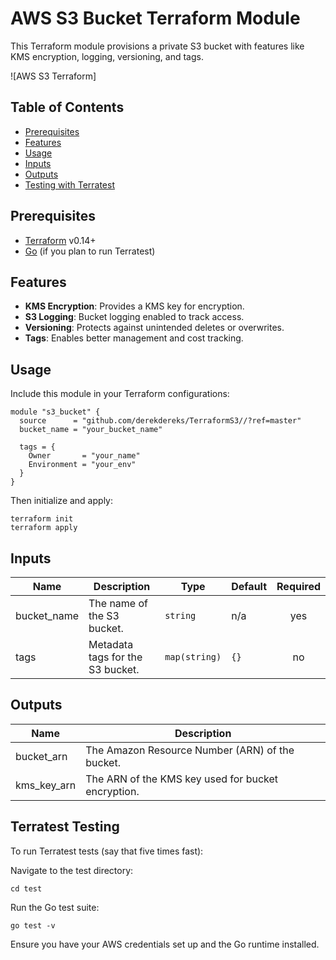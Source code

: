 # AWS S3 Bucket Terraform Module

This Terraform module provisions a private S3 bucket with features like KMS encryption, logging, versioning, and tags.

![AWS S3 Terraform]

## Table of Contents
- [Prerequisites](#prerequisites)
- [Features](#features)
- [Usage](#usage)
- [Inputs](#inputs)
- [Outputs](#outputs)
- [Testing with Terratest](#testing-with-terratest)


## Prerequisites
- [Terraform](https://learn.hashicorp.com/tutorials/terraform/install-cli) v0.14+
- [Go](https://golang.org/doc/install) (if you plan to run Terratest)

## Features
- **KMS Encryption**: Provides a KMS key for encryption.
- **S3 Logging**: Bucket logging enabled to track access.
- **Versioning**: Protects against unintended deletes or overwrites.
- **Tags**: Enables better management and cost tracking.

## Usage

Include this module in your Terraform configurations:

```hcl
module "s3_bucket" {
  source      = "github.com/derekdereks/TerraformS3//?ref=master"
  bucket_name = "your_bucket_name"

  tags = {
    Owner       = "your_name"
    Environment = "your_env"
  }
}
```
Then initialize and apply:
```
terraform init
terraform apply

```
## Inputs

| Name         | Description                       | Type         | Default | Required |
|--------------|-----------------------------------|--------------|---------|:--------:|
| bucket_name  | The name of the S3 bucket.        | `string`     | n/a     | yes      |
| tags         | Metadata tags for the S3 bucket.  | `map(string)`| `{}`    | no       |


## Outputs

| Name         | Description                                        |
|--------------|----------------------------------------------------|
| bucket_arn   | The Amazon Resource Number (ARN) of the bucket.    |
| kms_key_arn  | The ARN of the KMS key used for bucket encryption. |

## Terratest Testing
To run Terratest tests (say that five times fast):

Navigate to the test directory:
```
cd test

```
Run the Go test suite:
```
go test -v

```
Ensure you have your AWS credentials set up and the Go runtime installed.


